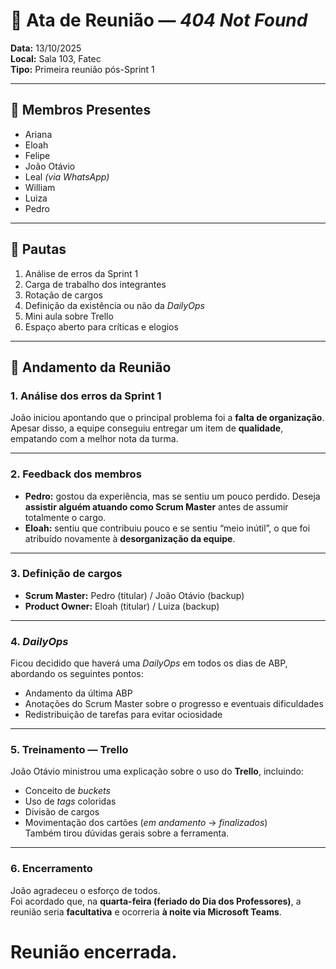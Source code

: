 # 📝 Ata de Reunião — *404 Not Found*  
**Data:** 13/10/2025  
**Local:** Sala 103, Fatec  
**Tipo:** Primeira reunião pós-Sprint 1  

---

## 👥 Membros Presentes
- Ariana  
- Eloah  
- Felipe  
- João Otávio  
- Leal *(via WhatsApp)*  
- William  
- Luiza  
- Pedro  

---

## 📌 Pautas
1. Análise de erros da Sprint 1  
2. Carga de trabalho dos integrantes  
3. Rotação de cargos  
4. Definição da existência ou não da *DailyOps*  
5. Mini aula sobre Trello  
6. Espaço aberto para críticas e elogios  

---

## 🧭 Andamento da Reunião

### 1. Análise dos erros da Sprint 1  
João iniciou apontando que o principal problema foi a **falta de organização**.  
Apesar disso, a equipe conseguiu entregar um item de **qualidade**, empatando com a melhor nota da turma.

---

### 2. Feedback dos membros  
- **Pedro:** gostou da experiência, mas se sentiu um pouco perdido. Deseja **assistir alguém atuando como Scrum Master** antes de assumir totalmente o cargo.  
- **Eloah:** sentiu que contribuiu pouco e se sentiu “meio inútil”, o que foi atribuído novamente à **desorganização da equipe**.

---

### 3. Definição de cargos  
- **Scrum Master:** Pedro (titular) / João Otávio (backup)  
- **Product Owner:** Eloah (titular) / Luiza (backup)

---

### 4. *DailyOps*  
Ficou decidido que haverá uma *DailyOps* em todos os dias de ABP, abordando os seguintes pontos:  
- Andamento da última ABP  
- Anotações do Scrum Master sobre o progresso e eventuais dificuldades  
- Redistribuição de tarefas para evitar ociosidade  

---

### 5. Treinamento — Trello  
João Otávio ministrou uma explicação sobre o uso do **Trello**, incluindo:  
- Conceito de *buckets*  
- Uso de *tags* coloridas  
- Divisão de cargos  
- Movimentação dos cartões (*em andamento* → *finalizados*)  
Também tirou dúvidas gerais sobre a ferramenta.

---

### 6. Encerramento  
João agradeceu o esforço de todos.  
Foi acordado que, na **quarta-feira (feriado do Dia dos Professores)**, a reunião seria **facultativa** e ocorreria **à noite via Microsoft Teams**.  

**Reunião encerrada.**
=======
